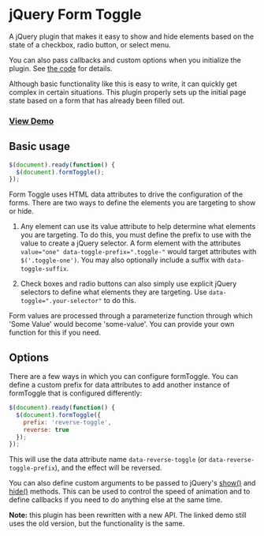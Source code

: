jQuery Form Toggle
==================

A jQuery plugin that makes it easy to show and hide elements based on the state of a checkbox, radio button, or select menu.

You can also pass callbacks and custom options when you initialize the plugin. See [the code](https://github.com/zef/jquery_form_toggle/blob/master/coffeescript/jquery.form_toggle.coffee) for details.

Although basic functionality like this is easy to write, it can quickly get complex in certain situations. This plugin properly sets up the initial page state based on a form that has already been filled out.

### [View Demo](http://madebykiwi.com/dev_center/jquery_form_toggle)

Basic usage
-----------

```javascript
$(document).ready(function() {
  $(document).formToggle();
});
```

Form Toggle uses HTML data attributes to drive the configuration of the forms. There are two ways to define the elements you are targeting to show or hide.

1. Any element can use its value attribute to help determine what elements you are targeting. To do this, you must define the prefix to use with the value to create a jQuery selector. A form element with the attributes `value="one" data-toggle-prefix=".toggle-"` would target attributes with `$('.toggle-one')`. You may also optionally include a suffix with `data-toggle-suffix`.

2. Check boxes and radio buttons can also simply use explicit jQuery selectors to define what elements they are targeting. Use `data-toggle=".your-selector"` to do this.

Form values are processed through a parameterize function through which 'Some Value' would become 'some-value'. You can provide your own function for this if you need.

Options
-------

There are a few ways in which you can configure formToggle. You can define a custom prefix for data attributes to add another instance of formToggle that is configured differently:

```javascript
$(document).ready(function() {
  $(document).formToggle({
    prefix: 'reverse-toggle',
    reverse: true
  });
});
```

This will use the data attribute name `data-reverse-toggle` (or `data-reverse-toggle-prefix`), and the effect will be reversed.

You can also define custom arguments to be passed to jQuery's [show()](http://api.jquery.com/show/) and [hide()](http://api.jquery.com/hide/) methods. This can be used to control the speed of animation and to define callbacks if you need to do anything else at the same time.

__Note:__ this plugin has been rewritten with a new API. The linked demo still uses the old version, but the functionality is the same.

